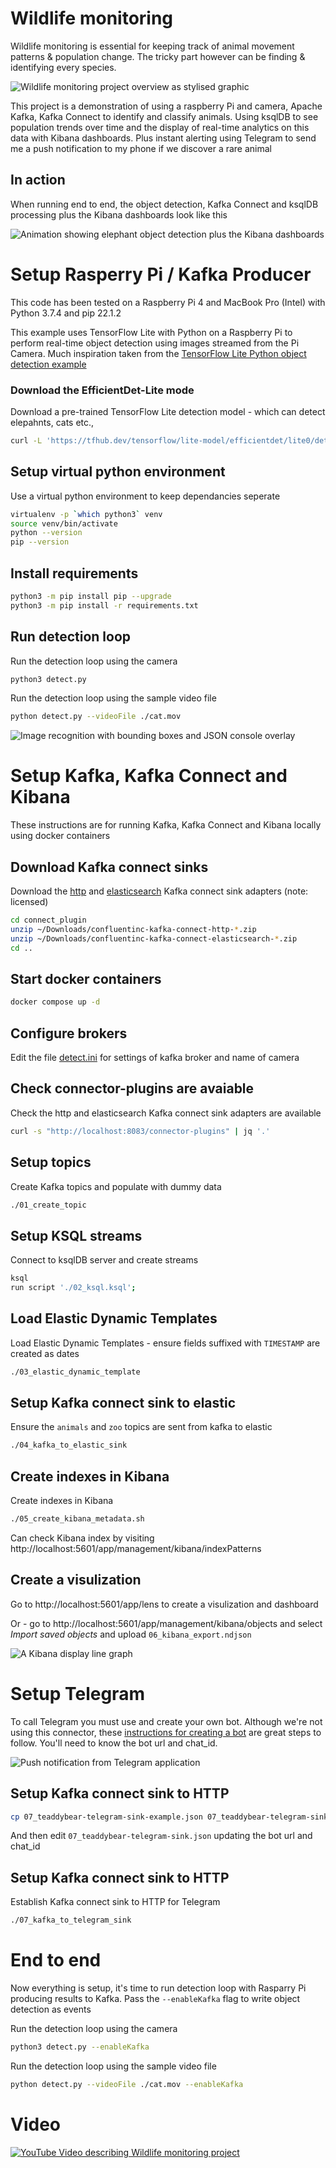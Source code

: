 # Wildlife monitoring
Wildlife monitoring is essential for keeping track of animal movement patterns & population change. The tricky part however can be finding &  identifying every species. 

![Wildlife monitoring project overview as stylised graphic](docs/overview.jpg)

This project is a demonstration of using a raspberry Pi and camera,
Apache Kafka, Kafka Connect to identify and classify animals. Using ksqlDB to see population trends over time and the display of real-time analytics on this data with  Kibana dashboards. Plus instant alerting using Telegram to send me a push notification to my phone if we discover a rare animal

## In action
When running end to end, the object detection, Kafka Connect and ksqlDB processing plus the Kibana dashboards look like this

![Animation showing elephant object detection plus the Kibana dashboards](docs/wildlife-watcher.gif)

# Setup Rasperry Pi / Kafka Producer

This code has been tested on a Raspberry Pi 4 and MacBook Pro (Intel) with Python 3.7.4 and pip 22.1.2 

This example uses TensorFlow Lite with Python on a Raspberry Pi to perform real-time object detection using images streamed from the Pi Camera. Much inspiration taken from the [TensorFlow Lite Python object detection example](https://github.com/tensorflow/examples/tree/master/lite/examples/object_detection/raspberry_pi)




### Download the EfficientDet-Lite mode
Download a pre-trained TensorFlow Lite detection model - which can detect elepahnts, cats etc.,
```bash
curl -L 'https://tfhub.dev/tensorflow/lite-model/efficientdet/lite0/detection/metadata/1?lite-format=tflite'     -o efficientdet_lite0.tflite
```


## Setup virtual python environment 
Use a virtual python environment to keep dependancies seperate

 ```bash
virtualenv -p `which python3` venv
source venv/bin/activate
python --version
pip --version
```

## Install requirements
```bash
python3 -m pip install pip --upgrade
python3 -m pip install -r requirements.txt
```

## Run detection loop
Run the detection loop using the camera
```bash
python3 detect.py
```

Run the detection loop using the sample video file
```bash
python detect.py --videoFile ./cat.mov
```

![Image recognition with bounding boxes and JSON console overlay](docs/image-and-json.jpg)


# Setup Kafka, Kafka Connect and Kibana
These instructions are for running Kafka, Kafka Connect and Kibana locally using docker containers

## Download Kafka connect sinks
Download the [http](https://www.confluent.io/hub/confluentinc/kafka-connect-http) and [elasticsearch](https://www.confluent.io/hub/confluentinc/kafka-connect-elasticsearch) Kafka connect sink adapters (note: licensed)

```bash
cd connect_plugin
unzip ~/Downloads/confluentinc-kafka-connect-http-*.zip
unzip ~/Downloads/confluentinc-kafka-connect-elasticsearch-*.zip
cd ..
```



## Start docker containers
```bash
docker compose up -d
```

## Configure brokers
Edit the file [detect.ini](detect.ini) for settings of kafka broker and name of camera


## Check connector-plugins are avaiable
Check the http and elasticsearch Kafka connect sink adapters are available

```bash
curl -s "http://localhost:8083/connector-plugins" | jq '.'
```


## Setup topics
Create Kafka topics and populate with dummy data

```bash
./01_create_topic
```

## Setup KSQL streams
Connect to ksqlDB server and create streams

```bash
ksql
run script './02_ksql.ksql';
```
 
## Load Elastic Dynamic Templates
Load Elastic Dynamic Templates - ensure fields suffixed with `TIMESTAMP` are created as dates

```bash
./03_elastic_dynamic_template
```

## Setup Kafka connect sink to elastic
Ensure the `animals` and `zoo` topics are sent from kafka to elastic

```bash
./04_kafka_to_elastic_sink
```

## Create indexes in Kibana
Create indexes in Kibana

```bash
./05_create_kibana_metadata.sh
```

Can check Kibana index by visiting http://localhost:5601/app/management/kibana/indexPatterns


## Create a visulization
Go to http://localhost:5601/app/lens to create a visulization and dashboard

Or - go to http://localhost:5601/app/management/kibana/objects and select _Import saved objects_ and upload `06_kibana_export.ndjson`

![A Kibana display line graph](docs/kibana.jpg)

# Setup Telegram
To call Telegram you must use and create your own bot. Although we're not using this connector, these [instructions for creating a bot](https://github.com/fbascheper/kafka-connect-telegram#getting-started) are great steps to follow. You'll need to know the bot url and chat_id.


![Push notification from Telegram application](docs/telegram.jpg)


## Setup Kafka connect sink to HTTP

```bash
cp 07_teaddybear-telegram-sink-example.json 07_teaddybear-telegram-sink.json
```

And then edit `07_teaddybear-telegram-sink.json` updating the bot url and chat_id

## Setup Kafka connect sink to HTTP
Establish Kafka connect sink to HTTP for Telegram

```bash
./07_kafka_to_telegram_sink
```

# End to end 
Now everything is setup, it's time to run detection loop with Rasparry Pi producing results to Kafka. Pass the `--enableKafka` flag to write object detection as events

Run the detection loop using the camera
```bash
python3 detect.py --enableKafka
```

Run the detection loop using the sample video file
```bash
python detect.py --videoFile ./cat.mov --enableKafka
```


# Video
[![YouTube Video describing Wildlife monitoring project](https://img.youtube.com/vi/VcNByCJutf0/0.jpg)](https://www.youtube.com/watch?v=VcNByCJutf0)
